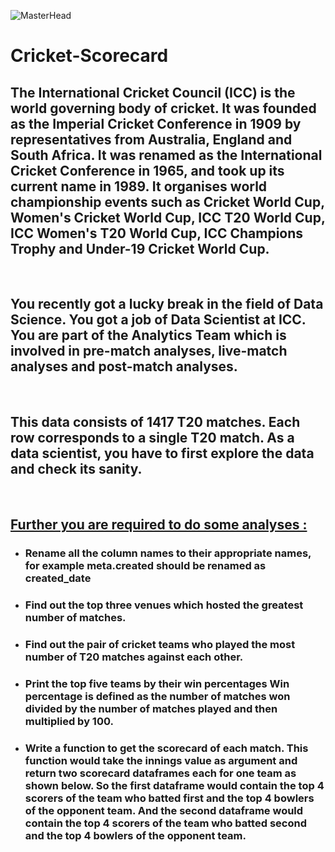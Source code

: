 ![MasterHead](https://t3.ftcdn.net/jpg/04/52/73/24/360_F_452732476_SdnbpjA3Op6MiGfL1ENQDVnd9txcV2Gi.jpg)
# Cricket-Scorecard

## <b> The International Cricket Council (ICC) is the world governing body of cricket. It was founded as the Imperial Cricket Conference in 1909 by representatives from Australia, England and South Africa. It was renamed as the International Cricket Conference in 1965, and took up its current name in 1989. It organises world championship events such as Cricket World Cup, Women's Cricket World Cup, ICC T20 World Cup, ICC Women's T20 World Cup, ICC Champions Trophy and Under-19 Cricket World Cup.</b>

<br>

## <b> You recently got a lucky break in the field of Data Science. You got a job of Data Scientist at ICC. You are part of the Analytics Team which is involved in pre-match analyses, live-match analyses and post-match analyses. </b>

<br>

## <b>This data consists of 1417 T20 matches. Each row corresponds to a single T20 match. As a data scientist, you have to first explore the data and check its sanity. </b>

<br>

## <u><b>Further you are required to do some analyses :</b></u>
* ### Rename all the column names to their appropriate names, for example meta.created should be renamed as created_date
* ### Find out the top three venues which hosted the greatest number of matches.
* ### Find out the pair of cricket teams who played the most number of T20 matches against each other.
* ### Print the top five teams by their win percentages Win percentage is defined as the number of matches won divided by the number of matches played and then multiplied by 100.
* ### Write a function to get the scorecard of each match. This function would take the innings value as argument and return two scorecard dataframes each for one team as shown below. So the first dataframe would contain the top 4 scorers of the team who batted first and the top 4 bowlers of the opponent team. And the second dataframe would contain the top 4 scorers of the team who batted second and the top 4 bowlers of the opponent team.



